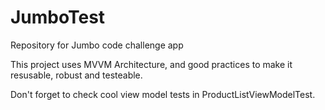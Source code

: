 # JumboTest
Repository for Jumbo code challenge app

This project uses MVVM Architecture, and good practices to make it resusable, robust and testeable. 

Don't forget to check cool view model tests in ProductListViewModelTest.
